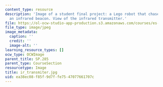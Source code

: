 ```yaml
---
content_type: resource
description: 'Image of a student final project: a Lego robot that chases or flees
  an infrared beacon. View of the infrared transmitter.'
file: https://ol-ocw-studio-app-production.s3.amazonaws.com/courses/es-293-lego-robotics-spring-2007/ea38ec08f85f9d7ffe7547077661707c_ir_transmiter.jpg
file_type: image/jpeg
image_metadata:
  caption: ''
  credit: ''
  image-alt: ''
learning_resource_types: []
ocw_type: OCWImage
parent_title: SP.285
parent_type: CourseSection
resourcetype: Image
title: ir_transmiter.jpg
uid: ea38ec08-f85f-9d7f-fe75-47077661707c
---
```

